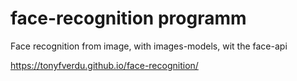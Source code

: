 # face-recognition programm
Face recognition from image, with images-models, wit the face-api

https://tonyfverdu.github.io/face-recognition/
